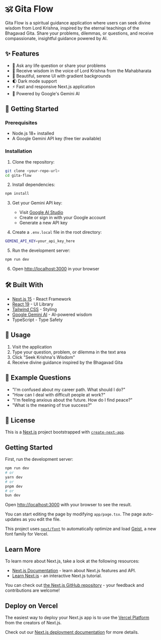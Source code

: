 # 🕉️ Gita Flow

Gita Flow is a spiritual guidance application where users can seek divine wisdom from Lord Krishna, inspired by the eternal teachings of the Bhagavad Gita. Share your problems, dilemmas, or questions, and receive compassionate, insightful guidance powered by AI.

## ✨ Features

- 🙏 Ask any life question or share your problems
- 💫 Receive wisdom in the voice of Lord Krishna from the Mahabharata
- 🎨 Beautiful, serene UI with gradient backgrounds
- 🌓 Dark mode support
- ⚡ Fast and responsive Next.js application
- 🤖 Powered by Google's Gemini AI

## 🚀 Getting Started

### Prerequisites

- Node.js 18+ installed
- A Google Gemini API key (free tier available)

### Installation

1. Clone the repository:

```bash
git clone <your-repo-url>
cd gita-flow
```

2. Install dependencies:

```bash
npm install
```

3. Get your Gemini API key:

   - Visit [Google AI Studio](https://aistudio.google.com/app/apikey)
   - Create or sign in with your Google account
   - Generate a new API key

4. Create a `.env.local` file in the root directory:

```bash
GEMINI_API_KEY=your_api_key_here
```

5. Run the development server:

```bash
npm run dev
```

6. Open [http://localhost:3000](http://localhost:3000) in your browser

## 🛠️ Built With

- [Next.js 15](https://nextjs.org/) - React Framework
- [React 19](https://react.dev/) - UI Library
- [Tailwind CSS](https://tailwindcss.com/) - Styling
- [Google Gemini AI](https://ai.google.dev/) - AI-powered wisdom
- TypeScript - Type Safety

## 📝 Usage

1. Visit the application
2. Type your question, problem, or dilemma in the text area
3. Click "Seek Krishna's Wisdom"
4. Receive divine guidance inspired by the Bhagavad Gita

## 🎯 Example Questions

- "I'm confused about my career path. What should I do?"
- "How can I deal with difficult people at work?"
- "I'm feeling anxious about the future. How do I find peace?"
- "What is the meaning of true success?"

## 📄 License

This is a [Next.js](https://nextjs.org) project bootstrapped with [`create-next-app`](https://nextjs.org/docs/app/api-reference/cli/create-next-app).

## Getting Started

First, run the development server:

```bash
npm run dev
# or
yarn dev
# or
pnpm dev
# or
bun dev
```

Open [http://localhost:3000](http://localhost:3000) with your browser to see the result.

You can start editing the page by modifying `app/page.tsx`. The page auto-updates as you edit the file.

This project uses [`next/font`](https://nextjs.org/docs/app/building-your-application/optimizing/fonts) to automatically optimize and load [Geist](https://vercel.com/font), a new font family for Vercel.

## Learn More

To learn more about Next.js, take a look at the following resources:

- [Next.js Documentation](https://nextjs.org/docs) - learn about Next.js features and API.
- [Learn Next.js](https://nextjs.org/learn) - an interactive Next.js tutorial.

You can check out [the Next.js GitHub repository](https://github.com/vercel/next.js) - your feedback and contributions are welcome!

## Deploy on Vercel

The easiest way to deploy your Next.js app is to use the [Vercel Platform](https://vercel.com/new?utm_medium=default-template&filter=next.js&utm_source=create-next-app&utm_campaign=create-next-app-readme) from the creators of Next.js.

Check out our [Next.js deployment documentation](https://nextjs.org/docs/app/building-your-application/deploying) for more details.
